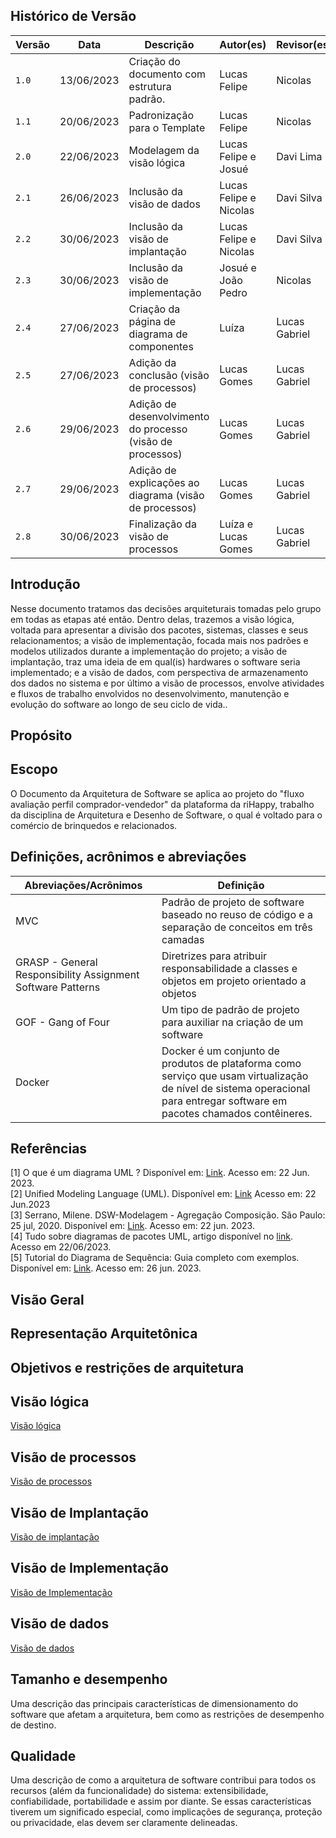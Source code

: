 ## Histórico de Versão

| Versão | Data       | Descrição                                                  | Autor(es)              | Revisor(es)   |
|--------|------------|------------------------------------------------------------|------------------------|---------------|
| `1.0`  | 13/06/2023 | Criação do documento com estrutura padrão.                 | Lucas Felipe           | Nicolas       |
| `1.1`  | 20/06/2023 | Padronização para o Template                               | Lucas Felipe           | Nicolas       |
| `2.0`  | 22/06/2023 | Modelagem da visão lógica                                  | Lucas Felipe e Josué   | Davi Lima     |
| `2.1`  | 26/06/2023 | Inclusão da visão de dados                                 | Lucas Felipe e Nicolas | Davi Silva    |
| `2.2`  | 30/06/2023 | Inclusão da visão de implantação                           | Lucas Felipe e Nicolas | Davi Silva    |
| `2.3`  | 30/06/2023 | Inclusão da visão de implementação                         | Josué e João Pedro     | Nicolas       |
| `2.4`  | 27/06/2023 | Criação da página de diagrama de componentes               | Luíza                  | Lucas Gabriel |
| `2.5`  | 27/06/2023 | Adição da conclusão (visão de processos)                   | Lucas Gomes            | Lucas Gabriel |
| `2.6`  | 29/06/2023 | Adição de desenvolvimento do processo (visão de processos) | Lucas Gomes            | Lucas Gabriel |
| `2.7`  | 29/06/2023 | Adição de explicações ao diagrama (visão de processos)     | Lucas Gomes            | Lucas Gabriel |
| `2.8`  | 30/06/2023 | Finalização da visão de processos                          | Luíza e Lucas Gomes    | Lucas Gabriel |

## Introdução

Nesse documento tratamos das decisões arquiteturais tomadas pelo grupo em todas as etapas até então. Dentro delas,
trazemos a visão lógica, voltada para apresentar a divisão dos pacotes, sistemas, classes e seus relacionamentos; a
visão de implementação, focada mais nos padrões e modelos utilizados durante a implementação do projeto; a visão de
implantação, traz uma ideia de em qual(is) hardwares o software seria implementado; e a visão de dados, com perspectiva
de armazenamento dos dados no sistema e por último a visão de processos, envolve atividades e fluxos de trabalho
envolvidos no desenvolvimento, manutenção e evolução do software ao longo de seu ciclo de vida..

## Propósito <!--Acredito que essa seção está comtemplada na própria introdução-->

<!--Este documento fornece uma visão geral abrangente da arquitetura do sistema, usando várias visualizações arquitetônicas diferentes para representar diferentes aspectos do sistema. Destina-se a capturar e transmitir as decisões arquiteturais significativas que foram feitas no sistema.-->

## Escopo

O Documento da Arquitetura de Software se aplica ao projeto do "fluxo avaliação perfil comprador-vendedor" da plataforma
da riHappy, trabalho da disciplina de Arquitetura e Desenho de Software, o qual é voltado para o comércio de brinquedos
e relacionados.

## Definições, acrônimos e abreviações

| Abreviações/Acrônimos                                       | Definição                                                                                                                                                                  |
|-------------------------------------------------------------|----------------------------------------------------------------------------------------------------------------------------------------------------------------------------|
| MVC                                                         | Padrão de projeto de software baseado no reuso de código e a separação de conceitos em três camadas                                                                        |
| GRASP - General Responsibility Assignment Software Patterns | Diretrizes para atribuir responsabilidade a classes e objetos em projeto orientado a objetos                                                                               |
| GOF - Gang of Four                                          | Um tipo de padrão de projeto para auxiliar na criação de um software                                                                                                       |
| Docker                                                      | Docker é um conjunto de produtos de plataforma como serviço que usam virtualização de nível de sistema operacional para entregar software em pacotes chamados contêineres. | GOF - Gang of Four                                          | Um tipo de padrão de projeto para auxiliar na criação de um software                                | | GOF - Gang of Four                                          | Um tipo de padrão de projeto para auxiliar na criação de um software                                |                                |

## Referências

[1] O que é um diagrama UML ? Disponível em: [Link](https://www.lucidchart.com/pages/pt/o-que-e-diagrama-de-classe-uml).
Acesso em: 22 Jun. 2023. <br/>
[2] Unified Modeling Language (UML). Disponível em: [Link](http://www.deinf.ufma.br/~acmo/MOO_Intro.pdf) Acesso em: 22
Jun.2023 </br>
[3] Serrano, Milene. DSW-Modelagem - Agregação Composição. São Paulo: 25 jul, 2020. Disponível
em: [Link](https://unbbr-my.sharepoint.com/personal/mileneserrano_unb_br/_layouts/15/stream.aspx?id=%2Fpersonal%2Fmileneserrano%5Funb%5Fbr%2FDocuments%2FArqDSW%20%2D%20V%C3%ADdeosOriginais%2F05e%20%2D%20VideoAula%20%2D%20DSW%2DModelagem%20%2D%20Agregacao%20Composicao%2Emp4&ga=1).
Acesso em: 22 jun. 2023. </br>
[4] Tudo sobre diagramas de pacotes UML, artigo disponível
no [link](https://www.lucidchart.com/pages/pt/diagrama-de-pacotes-uml). Acesso em 22/06/2023. <br/>
[5] Tutorial do Diagrama de Sequência: Guia completo com exemplos. Disponível
em: [Link](https://creately.com/blog/pt/diagrama/tutorial-do-diagrama-de-sequencia/). Acesso em: 26 jun. 2023. <br/>

## Visão Geral <!--Acredito que a introdução já trás também-->

<!--Esta subseção descreve o que o restante do Documento de Arquitetura de Software contém e explica como o Documento de Arquitetura de Software é organizado.-->

## Representação Arquitetônica <!--Pelos projetos antigos tavam documentando muito com as escolhas de back front e ses frameworks...acredito que seja legal puxar dos meninos da reutilização-->

<!--Esta seção descreve qual arquitetura de software é para o sistema atual e como ela é representada. Das Visualizações de Caso de Uso, Lógica, Processo, Implantação e Implementação, ele enumera as visualizações necessárias e, para cada visualização, explica quais tipos de elementos de modelo ela contém.-->

## Objetivos e restrições de arquitetura

<!--Esta seção descreve os requisitos e objetivos de software que têm algum impacto significativo na arquitetura; por exemplo, segurança, proteção, privacidade, uso de um produto pronto para uso, portabilidade, distribuição e reutilização. Ele também captura as restrições especiais que podem ser aplicadas: estratégia de design e implementação, ferramentas de desenvolvimento, estrutura de equipe, cronograma, código legado e assim por diante.-->

## Visão lógica

[Visão lógica](./logico.md ':include')

## Visão de processos

[Visão de processos](./processos.md ':include')

## Visão de Implantação

[Visão de implantação](./implantacao.md ':include')

## Visão de Implementação

[Visão de Implementação](./implementacao.md ':include')

## Visão de dados

[Visão de dados](./dados.md ':include')

## Tamanho e desempenho

Uma descrição das principais características de dimensionamento do software que afetam a arquitetura, bem como as
restrições de desempenho de destino.

## Qualidade

Uma descrição de como a arquitetura de software contribui para todos os recursos (além da funcionalidade) do sistema:
extensibilidade, confiabilidade, portabilidade e assim por diante. Se essas características tiverem um significado
especial, como implicações de segurança, proteção ou privacidade, elas devem ser claramente delineadas.
